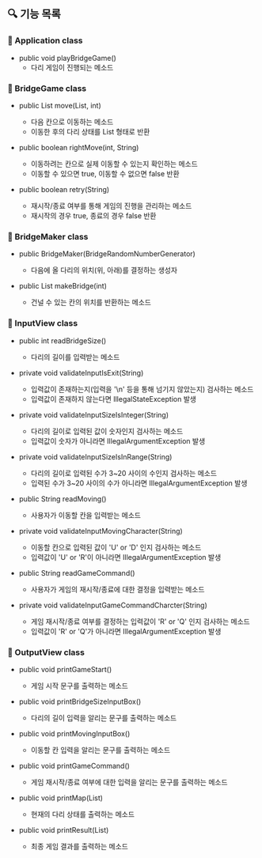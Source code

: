 ## 🔍 기능 목록

### 🚀 Application class

- public void playBridgeGame()
  - 다리 게임이 진행되는 메소드

### 🚀 BridgeGame class

- public List<String> move(List<String>, int)
  - 다음 칸으로 이동하는 메소드
  - 이동한 후의 다리 상태를 List 형태로 반환


- public boolean rightMove(int, String)
  - 이동하려는 칸으로 실제 이동할 수 있는지 확인하는 메소드
  - 이동할 수 있으면 true, 이동할 수 없으면 false 반환


- public boolean retry(String)
  - 재시작/종료 여부를 통해 게임의 진행을 관리하는 메소드
  - 재시작의 경우 true, 종료의 경우 false 반환

### 🚀 BridgeMaker class

- public BridgeMaker(BridgeRandomNumberGenerator)
  - 다음에 올 다리의 위치(위, 아래)를 결정하는 생성자


- public List<String> makeBridge(int)
  - 건널 수 있는 칸의 위치를 반환하는 메소드


### 🚀 InputView class

- public int readBridgeSize()
  - 다리의 길이를 입력받는 메소드


- private void validateInputIsExit(String)
  - 입력값이 존재하는지(입력을 '\n' 등을 통해 넘기지 않았는지) 검사하는 메소드
  - 입력값이 존재하지 않는다면 IllegalStateException 발생


- private void validateInputSizeIsInteger(String)
  - 다리의 길이로 입력된 값이 숫자인지 검사하는 메소드
  - 입력값이 숫자가 아니라면 IllegalArgumentException 발생


- private void validateInputSizeIsInRange(String)
  - 다리의 길이로 입력된 수가 3~20 사이의 수인지 검사하는 메소드
  - 입력된 수가 3~20 사이의 수가 아니라면 IllegalArgumentException 발생


- public String readMoving()
  - 사용자가 이동할 칸을 입력받는 메소드


- private void validateInputMovingCharacter(String)
  - 이동할 칸으로 입력된 값이 'U' or 'D' 인지 검사하는 메소드
  - 입력값이 'U' or 'R'이 아니라면 IllegalArgumentException 발생


- public String readGameCommand()
  - 사용자가 게임의 재시작/종료에 대한 결정을 입력받는 메소드


- private void validateInputGameCommandCharcter(String)
  - 게임 재시작/종료 여부를 결정하는 입력값이 'R' or 'Q' 인지 검사하는 메소드
  - 입력값이 'R' or 'Q'가 아니라면 IllegalArgumentException 발생

### 🚀 OutputView class

- public void printGameStart()
  - 게임 시작 문구를 출력하는 메소드


- public void printBridgeSizeInputBox()
  - 다리의 길이 입력을 알리는 문구를 출력하는 메소드


- public void printMovingInputBox()
  - 이동할 칸 입력을 알리는 문구를 출력하는 메소드


- public void printGameCommand()
  - 게임 재시작/종료 여부에 대한 입력을 알리는 문구를 출력하는 메소드


- public void printMap(List<String>)
  - 현재의 다리 상태를 출력하는 메소드


- public void printResult(List<String>)
  - 최종 게임 결과를 출력하는 메소드
